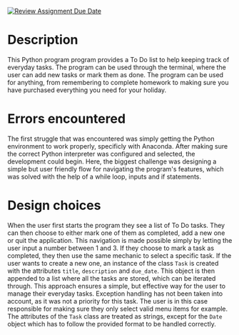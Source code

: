 [![Review Assignment Due Date](https://classroom.github.com/assets/deadline-readme-button-22041afd0340ce965d47ae6ef1cefeee28c7c493a6346c4f15d667ab976d596c.svg)](https://classroom.github.com/a/G2xRUaVe)

# Description
This Python program program provides a To Do list to help keeping track of everyday tasks. The program can be used through the terminal, where the user can add new tasks or mark them as done. The program can be used for anything, from remembering to complete homework to making sure you have purchased everything you need for your holiday.

# Errors encountered
The first struggle that was encountered was simply getting the Python environment to work properly, specificly with Anaconda. After making sure the correct Python interpreter was configured and selected, the development could begin. Here, the biggest challenge was designing a simple but user friendly flow for navigating the program's features, which was solved with the help of a while loop, inputs and if statements.

# Design choices
When the user first starts the program they see a list of To Do tasks. They can then choose to either mark one of them as completed, add a new one or quit the application. This navigation is made possible simply by letting the user input a number between 1 and 3. If they choose to mark a task as completed, they then use the same mechanic to select a specific task. If the user wants to create a new one, an instance of the  class ```Task``` is created with the attributes ```title```, ```description``` and ```due_date```. This object is then appended to a list where all the tasks are stored, which can be iterated through. This approach ensures a simple, but effective way for the user to manage their everyday tasks. Exception handling has not been taken into account, as it was not a priority for this task. The user is in this case responsible for making sure they only select valid menu items for example. The attributes of the ```Task``` class are treated as strings, except for the ```Date``` object which has to follow the provided format to be handled correctly.